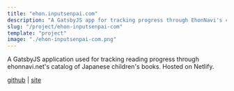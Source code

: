 ```yaml
---
title: "ehon.inputsenpai.com"
description: "A GatsbyJS app for tracking progress through EhonNavi's catalog of Japanese children's books"
slug: "/project/ehon-inputsenpai-com"
template: "project"
image: "./ehon-inputsenpai-com.png"
---
```


A GatsbyJS application used for tracking reading progress through ehonnavi.net's catalog of Japanese children's books. Hosted on Netlify.

<a href="https://github.com/njosefbeck/ehon.inputsenpai.com" target="_blank">github</a> | <a href="https://ehon.inputsenpai.com/" target="_blank">site</a>